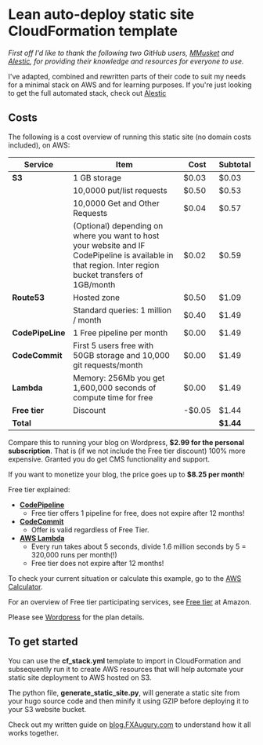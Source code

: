 # Lean auto-deploy static site CloudFormation template

_First off I'd like to thank the following two GitHub users, [MMusket](https://github.com/mmusket/) and [Alestic](https://github.com/alestic/), for providing their knowledge and resources for everyone to use._

I've adapted, combined and rewritten parts of their code to suit my needs for a minimal stack on AWS and for learning purposes. If you're just looking to get the full automated stack, check out [Alestic](https://github.com/alestic/)

## Costs

The following is a cost overview of running this static site (no domain costs included), on AWS:


|   Service	|  Item 	|   Cost	|   Subtotal	|
|---	|---	|---	|---	|
|   **S3**	|   1 GB storage	|    $0.03	|   $0.03	|
|   	|   10,0000 put/list requests	|    $0.50	|   $0.53	|
|   	|   10,0000 Get and Other Requests 	|    $0.04	|   $0.57	|
|   	|   (Optional) depending on where you want to host your website and IF CodePipeline is available in that region. Inter region bucket transfers of 1GB/month	|    $0.02	|   $0.59	|
|   **Route53**	|  Hosted zone 	|   $0.50	|   $1.09	|
|   	|  Standard queries: 1 million / month 	|   $0.40	|   $1.49	|
|   **CodePipeLine**	|  1 Free pipeline per month 	|   $0.00	|   $1.49	|
|   **CodeCommit**	|   First 5 users free with 50GB storage and 10,000 git requests/month	|   $0.00	|   $1.49	|
|   **Lambda**	|   Memory: 256Mb you get 1,600,000 seconds of compute time for free	|  $0.00  	|    $1.49	|
|   **Free tier**	|  Discount	|   -$0.05	|   $1.44	|
|   **Total**	|   	|   	|   **$1.44**	|

Compare this to running your blog on Wordpress, **$2.99 for the personal subscription**. That is (if we not include the Free tier discount) 100% more expensive. Granted you do get CMS functionality and support.

If you want to monetize your blog, the price goes up to **$8.25 per month**!

Free tier explained:
- **[CodePipeline](https://aws.amazon.com/codepipeline/pricing/)**
    - Free tier offers 1 pipeline for free, does not expire after 12 months!
- **[CodeCommit](https://aws.amazon.com/codecommit/pricing/)**
    - Offer is valid regardless of Free Tier.
- **[AWS Lambda](https://aws.amazon.com/lambda/pricing/)**
    - Every run takes about 5 seconds, divide 1.6 million seconds by 5 = 320,000 runs per month(!)
    - Free tier does not expire after 12 months!

To check your current situation or calculate this example, go to the [AWS Calculator](https://calculator.s3.amazonaws.com/).

For an overview of Free tier participating services, see [Free tier](https://aws.amazon.com/free/) at Amazon.

Please see [Wordpress](https://wordpress.com/pricing/) for the plan details.

## To get started

You can use the **cf_stack.yml** template to import in CloudFormation and subsequently run it to create AWS resources that will help automate your static site deployment to AWS hosted on S3.

The python file, **generate_static_site.py**, will generate a static site from your hugo source code and then minify it using GZIP before deploying it to your S3 website bucket.

Check out my written guide on [blog.FXAugury.com](http://blog.fxaugury.com/) to understand how it all works together.